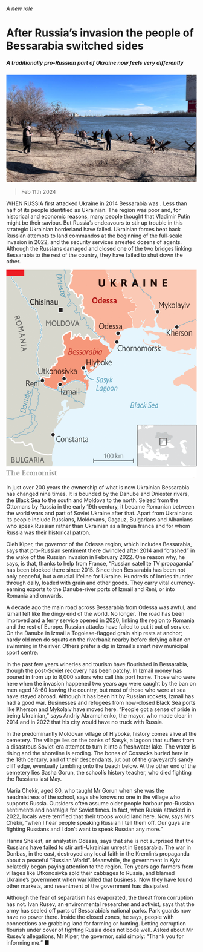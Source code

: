 ###### A new role

# After Russia’s invasion the people of Bessarabia switched sides 

##### A traditionally pro-Russian part of Ukraine now feels very differently 

![image](images/20240217_EUP502.jpg) 

> Feb 11th 2024 

WHEN RUSSIA first attacked Ukraine in 2014 Bessarabia was . Less than half of its people identified as Ukrainian. The region was poor and, for historical and economic reasons, many people thought that Vladimir Putin might be their saviour. But Russia’s endeavours to stir up trouble in this strategic Ukrainian borderland have failed. Ukrainian forces beat back Russian attempts to land commandos at the beginning of the full-scale invasion in 2022, and the security services arrested dozens of agents. Although the Russians damaged and closed one of the two bridges linking Bessarabia to the rest of the country, they have failed to shut down the other. 

![image](images/20240217_EPM982.png) 


In just over 200 years the ownership of what is now Ukrainian Bessarabia has changed nine times. It is bounded by the Danube and Dniester rivers, the Black Sea to the south and Moldova to the north. Seized from the Ottomans by Russia in the early 19th century, it became Romanian between the world wars and part of Soviet Ukraine after that. Apart from Ukrainians its people include Russians, Moldovans, Gagauz, Bulgarians and Albanians who speak Russian rather than Ukrainian as a lingua franca and for whom Russia was their historical patron. 


Oleh Kiper, the governor of the Odessa region, which includes Bessarabia, says that pro-Russian sentiment there dwindled after 2014 and “crashed” in the wake of the Russian invasion in February 2022. One reason why, he says, is that, thanks to help from France, “Russian satellite TV propaganda” has been blocked there since 2015. Since then Bessarabia has been not only peaceful, but a crucial lifeline for Ukraine. Hundreds of lorries thunder through daily, loaded with grain and other goods. They carry vital currency-earning exports to the Danube-river ports of Izmail and Reni, or into Romania and onwards. 

A decade ago the main road across Bessarabia from Odessa was awful, and Izmail felt like the dingy end of the world. No longer. The road has been improved and a ferry service opened in 2020, linking the region to Romania and the rest of Europe. Russian attacks have failed to put it out of service. On the Danube in Izmail a Togolese-flagged grain ship rests at anchor; hardy old men do squats on the riverbank nearby before defying a ban on swimming in the river. Others prefer a dip in Izmail’s smart new municipal sport centre.

In the past few years wineries and tourism have flourished in Bessarabia, though the post-Soviet recovery has been patchy. In Izmail money has poured in from up to 8,000 sailors who call this port home. Those who were here when the invasion happened two years ago were caught by the ban on men aged 18-60 leaving the country, but most of those who were at sea have stayed abroad. Although it has been hit by Russian rockets, Izmail has had a good war. Businesses and refugees from now-closed Black Sea ports like Kherson and Mykolaiv have moved here. “People got a sense of pride in being Ukrainian,” says Andriy Abramchenko, the mayor, who made clear in 2014 and in 2022 that his city would have no truck with Russia. 

In the predominantly Moldovan village of Hlyboke, history comes alive at the cemetery. The village lies on the banks of Sasyk, a lagoon that suffers from a disastrous Soviet-era attempt to turn it into a freshwater lake. The water is rising and the shoreline is eroding. The bones of Cossacks buried here in the 18th century, and of their descendants, jut out of the graveyard’s sandy cliff edge, eventually tumbling onto the beach below. At the other end of the cemetery lies Sasha Gorun, the school’s history teacher, who died fighting the Russians last May. 

Maria Chekir, aged 80, who taught Mr Gorun when she was the headmistress of the school, says she knows no one in the village who supports Russia. Outsiders often assume older people harbour pro-Russian sentiments and nostalgia for Soviet times. In fact, when Russia attacked in 2022, locals were terrified that their troops would land here. Now, says Mrs Chekir, “when I hear people speaking Russian I tell them off. Our guys are fighting Russians and I don’t want to speak Russian any more.” 

Hanna Shelest, an analyst in Odessa, says that she is not surprised that the Russians have failed to stir anti-Ukrainian unrest in Bessarabia. The war in Donbas, in the east, destroyed any local faith in the Kremlin’s propaganda about a peaceful “Russian World”. Meanwhile, the government in Kyiv belatedly began paying attention to the region. Ten years ago farmers from villages like Utkonosivka sold their cabbages to Russia, and blamed Ukraine’s government when war killed that business. Now they have found other markets, and resentment of the government has dissipated. 

Although the fear of separatism has evaporated, the threat from corruption has not. Ivan Rusev, an environmental researcher and activist, says that the army has sealed off parts of Bessarabia’s national parks. Park guards now have no power there. Inside the closed zones, he says, people with connections are grabbing land for farming or hunting. Letting corruption flourish under cover of fighting Russia does not bode well. Asked about Mr Rusev’s allegations, Mr Kiper, the governor, said simply: “Thank you for informing me.” ■



